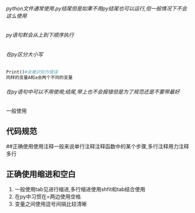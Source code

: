###### python文件通常使用.py结尾但是如果不用py结尾也可以运行,但一般情况下不会这么使用

###### py语句默会从上到下顺序执行

###### 在py区分大小写 
```python
Print()#会被识别为错误
同样的变量A和a会两个不同的变量
```
###### 在py语句中可以不用使用;结尾,带上也不会报错但是为了规范还是不要带最好
一般使用
## 代码规范
##正确使用使用注释一般来说单行注释注释函数中的某个步骤,多行注释用力注释多行

## 正确使用缩进和空白
1. 一般使用tab见进行缩进,多行缩进使用shfit和tab结合使用
2. 在py中习惯在=两边使用空格
3. 变量之间使用逗号间隔比较清晰

